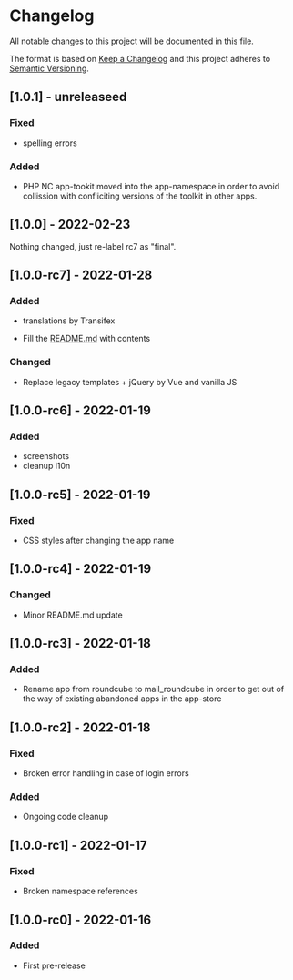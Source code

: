 # Changelog
All notable changes to this project will be documented in this file.

The format is based on [Keep a Changelog](http://keepachangelog.com/en/1.0.0/)
and this project adheres to [Semantic Versioning](http://semver.org/spec/v2.0.0.html).

## [1.0.1] - unreleaseed

### Fixed

- spelling errors

### Added

- PHP NC app-tookit moved into the app-namespace in order to avoid
  collission with confliciting versions of the toolkit in other apps.

## [1.0.0] - 2022-02-23

Nothing changed, just re-label rc7 as "final".

## [1.0.0-rc7] - 2022-01-28

### Added

- translations by Transifex

- Fill the [README.md](README.md) with contents

### Changed

- Replace legacy templates + jQuery by Vue and vanilla JS

## [1.0.0-rc6] - 2022-01-19

### Added

- screenshots
- cleanup l10n

## [1.0.0-rc5] - 2022-01-19

### Fixed

- CSS styles after changing the app name

## [1.0.0-rc4] - 2022-01-19

### Changed

- Minor README.md update

## [1.0.0-rc3] - 2022-01-18

### Added

- Rename app from roundcube to mail_roundcube in order to get out of
  the way of existing abandoned apps in the app-store

## [1.0.0-rc2] - 2022-01-18

### Fixed

- Broken error handling in case of login errors

### Added

- Ongoing code cleanup

## [1.0.0-rc1] - 2022-01-17

### Fixed

- Broken namespace references

## [1.0.0-rc0] - 2022-01-16

### Added

- First pre-release
